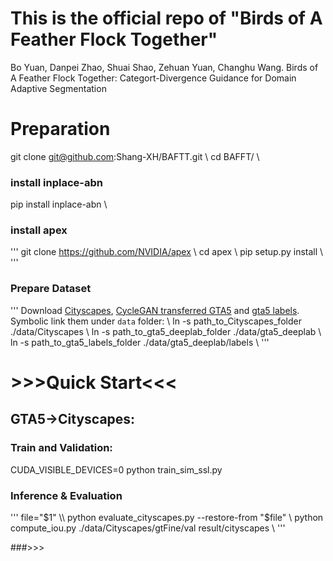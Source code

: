 # This is the official repo of "Birds of A Feather Flock Together"

Bo Yuan, Danpei Zhao, Shuai Shao, Zehuan Yuan, Changhu Wang. Birds of A Feather Flock Together: Categort-Divergence Guidance for Domain Adaptive Segmentation



# Preparation

git clone git@github.com:Shang-XH/BAFTT.git   \\
cd BAFFT/   \\
### install inplace-abn
pip install inplace-abn  \\
### install apex
'''
git clone https://github.com/NVIDIA/apex  \\
cd apex   \\
pip setup.py install   \\
'''
### Prepare Dataset
'''
Download [Cityscapes](https://www.cityscapes-dataset.com/), [CycleGAN transferred GTA5](https://drive.google.com/open?id=1OBvYVz2ND4ipdfnkhSaseT8yu2ru5n5l) and [gta5 labels](https://drive.google.com/file/d/11E42F_4InoZTnoATi-Ob1yEHfz7lfZWg/view?usp=sharing). Symbolic link them under ``data`` folder: \\
ln -s path_to_Cityscapes_folder ./data/Cityscapes  \\
ln -s path_to_gta5_deeplab_folder ./data/gta5_deeplab  \\
ln -s path_to_gta5_labels_folder ./data/gta5_deeplab/labels  \\
'''


# >>>Quick Start<<<
## GTA5→Cityscapes:
### Train and Validation: 

CUDA_VISIBLE_DEVICES=0 python train_sim_ssl.py


### Inference & Evaluation
'''
file="$1" \\
python evaluate_cityscapes.py --restore-from "$file" \\
python compute_iou.py ./data/Cityscapes/gtFine/val result/cityscapes \\
'''

###>>> 

